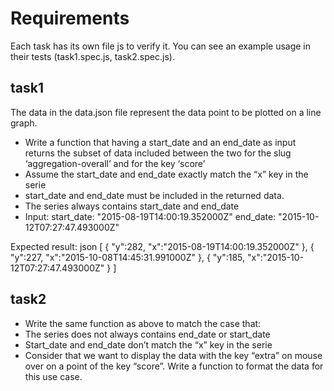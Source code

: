 # Requirements

Each task has its own file js to verify it. You can see an example usage in their tests (task1.spec.js, task2.spec.js).

## task1
The data in the data.json file represent the data point to be plotted on a line graph.

* Write a function that having a start_date and an end_date as input returns the subset of data included between the two for the slug ‘aggregation-overall’ and for the key ‘score’
* Assume the start_date and end_date exactly match the “x” key in the serie
* start_date and end_date must be included in the returned data.
* The series always contains start_date and end_date
* Input: start_date: "2015-08-19T14:00:19.352000Z" end_date: "2015-10-12T07:27:47.493000Z"

Expected result: json [ { "y":282, "x":"2015-08-19T14:00:19.352000Z" }, { "y":227, "x":"2015-10-08T14:45:31.991000Z" }, { "y":185, "x":"2015-10-12T07:27:47.493000Z" } ]

## task2
* Write the same function as above to match the case that:
* The series does not always contains end_date or start_date
* Start_date and end_date don’t match the “x” key in the serie
* Consider that we want to display the data with the key “extra” on mouse over on a point of the key “score”. Write a function to format the data for this use case.